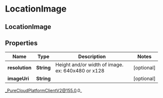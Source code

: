 # LocationImage

## LocationImage

## Properties

|Name | Type | Description | Notes|
|------------ | ------------- | ------------- | -------------|
| **resolution** | **String** | Height and/or width of image. ex: 640x480 or x128 | [optional] |
| **imageUri** | **String** |  | [optional] |



_PureCloudPlatformClientV2@155.0.0_
